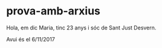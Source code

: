 ﻿# prova-amb-arxius

Hola, em dic Maria, tinc 23 anys i sóc de Sant Just Desvern.



Avui és el 6/11/2017
